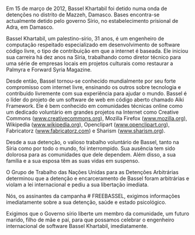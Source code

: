 Em 15 de março de 2012, Bassel Khartabil foi detido numa onda de detenções no distrito de Mazzeh, Damasco. Bases encontra-se actualmente detido pelo governo Sírio, no estabelecimento prisional de Adra, em Damasco.

Bassel Khartabil, um palestino-sírio, 31 anos, é um engenheiro de computação respeitado especializado em desenvolvimento de software código livre, o tipo de contribuição em que a internet é baseada. Ele iniciou sua carreira há dez anos na Síria, trabalhando como diretor técnico para uma série de empresas locais em projetos culturais como restaurar a Palmyra e Forward Syria Magazine.

Desde então, Bassel tornou-se conhecido mundialmente por seu forte compromisso com internet livre, ensinando os outros sobre tecnologia e contribuido livremente com sua experiência para ajudar o mundo. Bassel é o líder do projeto de um software de web em código aberto chamado Aiki Framework. Ele é bem conhecido em comunidades técnicas online  como um dedicado voluntário em grandes projetos na Internet como Creative Commons (www.creativecommons.org), Mozilla Firefox (www.mozilla.org), Wikipedia (www.wikipedia.org), Openclipart (www.openclipart.org), Fabricatorz (www.fabricatorz.com) e Sharism (www.sharism.org).

Desde a sua detenção, o valioso trabalho voluntário de Bassel, tanto na Síria como por todo o mundo, foi interrompido. Sua ausência tem sido dolorosa para as comunidades que dele dependem. Além disso, a sua família e a sua esposa têm as suas vidas em suspenso.

O Grupo de Trabalho das Nações Unidas para as Detenções Arbitrárias determinou que a detenção e encarceramento de Bassel foram arbitrárias e violam a lei internacional e pediu a sua libertação imediata.

Nós, os assinantes da campanha # FREEBASSEL, exigimos informações imediatamente sobre a sua detenção, saúde e estado psicológico.

Exigimos que o Governo sírio liberte um membro da comunidade, um futuro marido, filho de mãe e pai, para que possamos celebrar o engenheiro internacional de software Bassel Khartabil, imediatamente.
